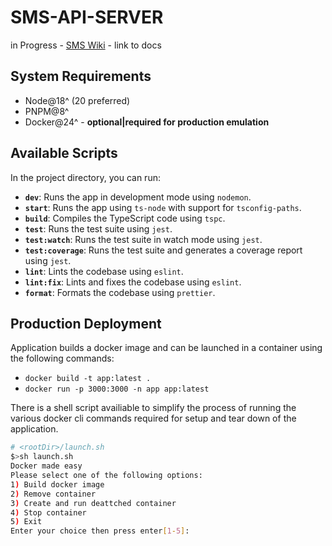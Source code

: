# SMS-API-SERVER

in Progress - [SMS Wiki](./docs/SMS-TA-MANAGEMENT-TOOL.md) - link to docs

## System Requirements

- Node@18^ (20 preferred)
- PNPM@8^
- Docker@24^ - **optional|required for production emulation**

## Available Scripts

In the project directory, you can run:

- **`dev`**: Runs the app in development mode using `nodemon`.
- **`start`**: Runs the app using `ts-node` with support for `tsconfig-paths`.
- **`build`**: Compiles the TypeScript code using `tspc`.
- **`test`**: Runs the test suite using `jest`.
- **`test:watch`**: Runs the test suite in watch mode using `jest`.
- **`test:coverage`**: Runs the test suite and generates a coverage report using `jest`.
- **`lint`**: Lints the codebase using `eslint`.
- **`lint:fix`**: Lints and fixes the codebase using `eslint`.
- **`format`**: Formats the codebase using `prettier`.

## Production Deployment

Application builds a docker image and can be launched in a container using the following commands:

- `docker build -t app:latest .`
- `docker run -p 3000:3000 -n app app:latest`

There is a shell script availiable to simplify the process of running the various docker cli commands required for setup and tear down of the application.

```bash
# <rootDir>/launch.sh
$>sh launch.sh
Docker made easy
Please select one of the following options:
1) Build docker image
2) Remove container
3) Create and run deattched container
4) Stop container
5) Exit
Enter your choice then press enter[1-5]: 
```
